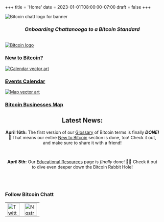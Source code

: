 +++
title = 'Home'
date = 2023-01-01T08:00:00-07:00
draft = false
+++


<div class="banner">
  <img class="banner-element" src="/images/Logos/BitcoinChatt_square-transparent.png" alt="Bitcoin chatt logo for banner"/>
</div>

<h3 style="text-align: center"><em>Onboarding Chattanooga to a Bitcoin Standard</em></h3>

<br>

<div class="nav">
  <div class="nav-box">
    <a href="./new-to-bitcoin">
      <img class="nav-element" src="./images/btc.png" alt="Bitcoin logo"/>
      <h3>New to Bitcoin?</h3>
    </a>
  </div>
  <!--
  <div class="nav-box">
    <a href="./coming_soon">
      <img class="nav-element" src="./images/placeholder.png" alt="Placeholder image"/>
      <h3>Blog</h3>
    </a>
  </div>-->
  <div class="nav-box">
    <a href="./calendar">
      <img class="nav-element" src="./images/calendar.png" alt="Calendar vector art"/>
      <h3>Events Calendar</h3>
    </a>
  </div>
  <div class="nav-box">
    <a href="./map">
      <img class="nav-element" src="./images/map.png" alt="Map vector art"/>
      <h3>Bitcoin Businesses Map</h3>
    </a>
  </div>
</div>

<div class="article">

<h2 style="text-align: center"><b>Latest News:</b></h2>

<center>

<b>April 16th:</b> The first version of our <a href="https://www.bitcoinchatt.org/new-to-bitcoin/glossary/#block">Glossary</a> of Bitcoin terms is finally <b><i>DONE!</i></b> 🤩 That means our entire <a href="https://www.bitcoinchatt.org/new-to-bitcoin/table-of-contents/">New to Bitcoin</a> section is done, too! Check it out, and make sure to share it with a friend!

<br>

<b>April 8th:</b> Our <a href="https://www.bitcoinchatt.org/new-to-bitcoin/resources/">Educational Resources</a> page is <i>finally</i> done! 🎉🤩 Check it out to dive even deeper down the Bitcoin Rabbit Hole!

</center>

</div>

<br>

<br>

<h3 class="social-links">Follow Bitcoin Chatt</h3>
<div class="social-links">
  <table>
    <tr>
      <td>
        <a target="_blank" href="https://x.com/bitcoinchatt">
          <img class="social-link" height="40rem" src="./images/Logos/Twitter-X-Logo.png" alt="Twitter/X logo"/>
        </a>
      </td>
      <td>
        <a target="_blank" href="https://njump.me/npub1fdc5nr47gx8pcz9cppyat9fx0gc9hv48nke7pf78drx7rpqw28ksqgx779">
          <img class="social-link" height="40rem" src="./images/Logos/Nostr-Logo.png" alt="Nostr logo"/>
        </a>
      </td>
    </tr>
  </table>
<br>
<br>
</div>
